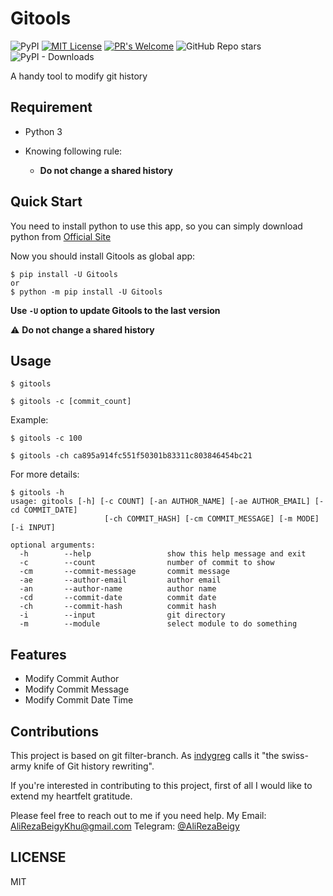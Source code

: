 # Gitools

![PyPI](https://img.shields.io/pypi/v/Gitools?style=for-the-badge)
[![MIT License](https://img.shields.io/badge/License-MIT-yellow.svg?style=for-the-badge)](https://github.com/AliRezaBeigy/Gitools/blob/master/LICENSE)
[![PR's Welcome](https://img.shields.io/badge/PRs-welcome-brightgreen.svg?style=for-the-badge)](http://makeapullrequest.com)
![GitHub Repo stars](https://img.shields.io/github/stars/AliRezaBeigy/Gitools?style=for-the-badge)
![PyPI - Downloads](https://img.shields.io/pypi/dm/gitools?style=for-the-badge)

A handy tool to modify git history

## Requirement

- Python 3

- Knowing following rule:
  - **Do not change a shared history**

## Quick Start

You need to install python to use this app, so you can simply download python from [Official Site](https://www.python.org/downloads)

Now you should install Gitools as global app:

```shell
$ pip install -U Gitools
or
$ python -m pip install -U Gitools
```

**Use `-U` option to update Gitools to the last version**

:warning: **Do not change a shared history**

## Usage

```shell
$ gitools

$ gitools -c [commit_count]
```

Example:

```shell
$ gitools -c 100

$ gitools -ch ca895a914fc551f50301b83311c803846454bc21
```

For more details:

```text
$ gitools -h
usage: gitools [-h] [-c COUNT] [-an AUTHOR_NAME] [-ae AUTHOR_EMAIL] [-cd COMMIT_DATE]
                     [-ch COMMIT_HASH] [-cm COMMIT_MESSAGE] [-m MODE] [-i INPUT]

optional arguments:
  -h        --help                 show this help message and exit
  -c        --count                number of commit to show
  -cm       --commit-message       commit message
  -ae       --author-email         author email
  -an       --author-name          author name
  -cd       --commit-date          commit date
  -ch       --commit-hash          commit hash
  -i        --input                git directory
  -m        --module               select module to do something
```

## Features

- Modify Commit Author
- Modify Commit Message
- Modify Commit Date Time

## Contributions

This project is based on git filter-branch. As [indygreg](https://twitter.com/indygreg) calls it "the swiss-army knife of Git history rewriting".

If you're interested in contributing to this project, first of all I would like to extend my heartfelt gratitude.

Please feel free to reach out to me if you need help. My Email: AliRezaBeigyKhu@gmail.com
Telegram: [@AliRezaBeigy](https://t.me/AliRezaBeigyKhu)

## LICENSE

MIT
